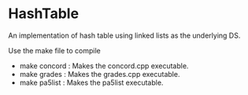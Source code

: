 # HashTable
An implementation of hash table using linked lists as the underlying DS.

Use the make file to compile
- make concord : Makes the concord.cpp executable.
- make grades  : Makes the grades.cpp executable.
- make pa5list : Makes the pa5list executable.
